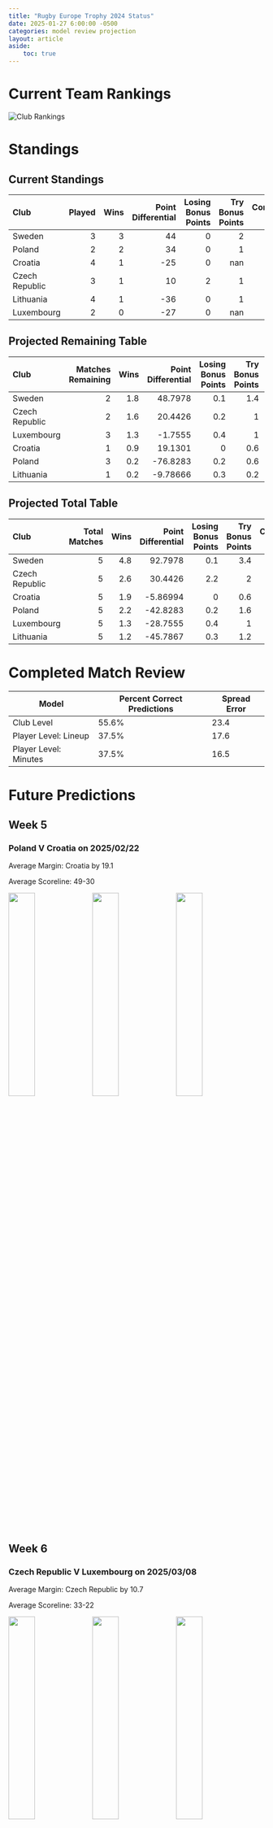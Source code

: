 ```yaml
---  
title: "Rugby Europe Trophy 2024 Status"  
date: 2025-01-27 6:00:00 -0500  
categories: model review projection  
layout: article  
aside:  
    toc: true  
---
```

# Current Team Rankings


![Club Rankings](plots/rankings_Rugby-Europe-Trophy-2024.png)
# Standings

## Current Standings


| Club           |   Played |   Wins |   Point Differential |   Losing Bonus Points |   Try Bonus Points |   Competition Points |
|:---------------|---------:|-------:|---------------------:|----------------------:|-------------------:|---------------------:|
| Sweden         |        3 |      3 |                   44 |                     0 |                  2 |                   14 |
| Poland         |        2 |      2 |                   34 |                     0 |                  1 |                    9 |
| Croatia        |        4 |      1 |                  -25 |                     0 |                nan |                    9 |
| Czech Republic |        3 |      1 |                   10 |                     2 |                  1 |                    7 |
| Lithuania      |        4 |      1 |                  -36 |                     0 |                  1 |                    5 |
| Luxembourg     |        2 |      0 |                  -27 |                     0 |                nan |                    2 |



## Projected Remaining Table


| Club           |   Matches Remaining |   Wins |   Point Differential |   Losing Bonus Points |   Try Bonus Points |   Competition Points |
|:---------------|--------------------:|-------:|---------------------:|----------------------:|-------------------:|---------------------:|
| Sweden         |                   2 |    1.8 |             48.7978  |                   0.1 |                1.4 |                  8.7 |
| Czech Republic |                   2 |    1.6 |             20.4426  |                   0.2 |                1   |                  7.6 |
| Luxembourg     |                   3 |    1.3 |             -1.7555  |                   0.4 |                1   |                  6.4 |
| Croatia        |                   1 |    0.9 |             19.1301  |                   0   |                0.6 |                  4.3 |
| Poland         |                   3 |    0.2 |            -76.8283  |                   0.2 |                0.6 |                  1.7 |
| Lithuania      |                   1 |    0.2 |             -9.78666 |                   0.3 |                0.2 |                  1.3 |



## Projected Total Table


| Club           |   Total Matches |   Wins |   Point Differential |   Losing Bonus Points |   Try Bonus Points |   Competition Points |
|:---------------|----------------:|-------:|---------------------:|----------------------:|-------------------:|---------------------:|
| Sweden         |               5 |    4.8 |             92.7978  |                   0.1 |                3.4 |                 22.7 |
| Czech Republic |               5 |    2.6 |             30.4426  |                   2.2 |                2   |                 14.6 |
| Croatia        |               5 |    1.9 |             -5.86994 |                   0   |                0.6 |                 13.3 |
| Poland         |               5 |    2.2 |            -42.8283  |                   0.2 |                1.6 |                 10.7 |
| Luxembourg     |               5 |    1.3 |            -28.7555  |                   0.4 |                1   |                  8.4 |
| Lithuania      |               5 |    1.2 |            -45.7867  |                   0.3 |                1.2 |                  6.3 |



# Completed Match Review


| Model | Percent Correct Predictions | Spread Error |
| ------ | ------ | ------ |
| Club Level | 55.6% | 23.4 |
| Player Level: Lineup | 37.5% | 17.6 |
| Player Level: Minutes | 37.5% | 16.5 |


# Future Predictions

## Week 5

### Poland V Croatia on 2025/02/22


Average Margin: Croatia by 19.1

Average Scoreline: 49-30

<p float="left">
<img src="plots/performances_2025-02-22-Poland_V_Croatia.png" width="32%" />
<img src="plots/resultbar_2025-02-22-Poland_V_Croatia.png" width="32%" />
<img src="plots/spreads_2025-02-22-Poland_V_Croatia.png" width="32%" />
</p>

## Week 6

### Czech Republic V Luxembourg on 2025/03/08


Average Margin: Czech Republic by 10.7

Average Scoreline: 33-22

<p float="left">
<img src="plots/performances_2025-03-08-CzechRepublic_V_Luxembourg.png" width="32%" />
<img src="plots/resultbar_2025-03-08-CzechRepublic_V_Luxembourg.png" width="32%" />
<img src="plots/spreads_2025-03-08-CzechRepublic_V_Luxembourg.png" width="32%" />
</p>

## Week 7

### Luxembourg V Sweden on 2025/03/29


Average Margin: Sweden by 13.4

Average Scoreline: 39-26

<p float="left">
<img src="plots/performances_2025-03-29-Luxembourg_V_Sweden.png" width="32%" />
<img src="plots/resultbar_2025-03-29-Luxembourg_V_Sweden.png" width="32%" />
<img src="plots/spreads_2025-03-29-Luxembourg_V_Sweden.png" width="32%" />
</p>

### Lithuania V Czech Republic on 2025/03/29


Average Margin: Czech Republic by 9.8

Average Scoreline: 37-27

<p float="left">
<img src="plots/performances_2025-03-29-Lithuania_V_CzechRepublic.png" width="32%" />
<img src="plots/resultbar_2025-03-29-Lithuania_V_CzechRepublic.png" width="32%" />
<img src="plots/spreads_2025-03-29-Lithuania_V_CzechRepublic.png" width="32%" />
</p>

## Week 8

### Luxembourg V Poland on 2025/04/05


Average Margin: Luxembourg by 22.3

Average Scoreline: 36-14

<p float="left">
<img src="plots/performances_2025-04-05-Luxembourg_V_Poland.png" width="32%" />
<img src="plots/resultbar_2025-04-05-Luxembourg_V_Poland.png" width="32%" />
<img src="plots/spreads_2025-04-05-Luxembourg_V_Poland.png" width="32%" />
</p>

## Week 9

### Sweden V Poland on 2025/04/11


Average Margin: Sweden by 35.4

Average Scoreline: 45-10

<p float="left">
<img src="plots/performances_2025-04-11-Sweden_V_Poland.png" width="32%" />
<img src="plots/resultbar_2025-04-11-Sweden_V_Poland.png" width="32%" />
<img src="plots/spreads_2025-04-11-Sweden_V_Poland.png" width="32%" />
</p>
